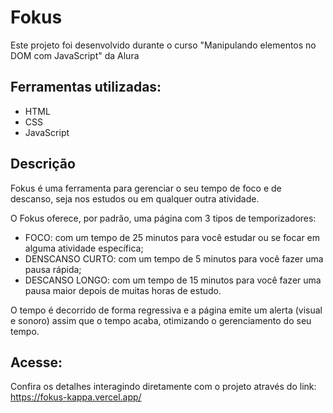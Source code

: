 # Fokus
Este projeto foi desenvolvido durante o curso "Manipulando elementos no DOM com JavaScript" da Alura

## Ferramentas utilizadas:
* HTML
* CSS
* JavaScript

## Descrição
Fokus é uma ferramenta para gerenciar o seu tempo de foco e de descanso, seja nos estudos ou em qualquer outra atividade.

O Fokus oferece, por padrão, uma página com 3 tipos de temporizadores:
* FOCO: com um tempo de 25 minutos para você estudar ou se focar em alguma atividade específica;
* DENSCANSO CURTO: com um tempo de 5 minutos para você fazer uma pausa rápida;
* DESCANSO LONGO: com um tempo de 15 minutos para você fazer uma pausa maior depois de muitas horas de estudo.

O tempo é decorrido de forma regressiva e a página emite um alerta (visual e sonoro) assim que o tempo acaba, otimizando o gerenciamento do seu tempo.

## Acesse:
Confira os detalhes interagindo diretamente com o projeto através do link:
https://fokus-kappa.vercel.app/
